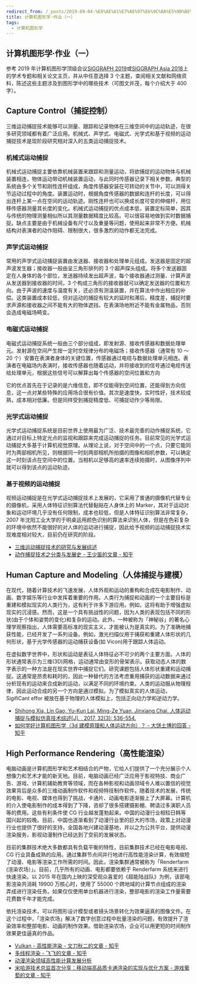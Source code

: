 ```yaml
---
redirect_from: /_posts/2019-09-04-%E8%AE%A1%E7%AE%97%E6%9C%BA%E5%9B%BE%E5%BD%A2%E5%AD%A6-%E4%BD%9C%E4%B8%9A-%E4%B8%80/
title: 计算机图形学·作业（一）
tags:
  - 计算机图形学
---
```


## 计算机图形学·作业（一）

参考 2019 年计算机图形学顶级会议[SIGGRAPH 2019](http://kesen.realtimerendering.com/sig2019.html)或[SIGGRAPH Asia 2018](http://kesen.realtimerendering.com/siga2018Papers.htm)上的学术专题和相关论文主页，并从中任意选择 3 个主题，查阅相关文献和网络资料，陈述这些主题涉及到图形学中的哪些技术（可图文并茂，每个介绍大于 400 字）。

## Capture Control（捕捉控制）

三维运动捕捉技术能够可以测量、跟踪和记录物体在三维空间中的运动轨迹，在很多研究领域都有着广泛应用。机械式、声学式、电磁式、光学式和基于视频的运动捕捉技术是现阶段研究相对深入的五类运动捕捉技术。

### 机械式运动捕捉

机械式运动捕捉主要依靠机械装置来跟踪和测量运动，将欲捕捉的运动物体与机械装置相连，物体运动带动机械装置运动，与此同时传感器记录下相关参数。典型的系统由多个关节和刚性连杆组成，角度传感器安装在可转动的关节中，可以测得关节运动过程中的角度。装置运动时，根据角度传感器的数据和连杆的长度，可以得出连杆上某一点在空间的运动轨迹。刚性连杆也可以换成长度可变的伸缩杆，用位移传感器测量其长度的变化。机械式运动捕捉的优点成本低，装置定标简单，因其与传统的物理测量相似所以其测量数据精度比较高。可以很容易地做到实时数据捕捉。缺点主要是由于机械设备有尺寸以及重量等问题，使用起来非常不方便。机械结构对表演者的动作阻碍、限制很大，很多激烈的动作都无法完成。

### 声学式运动捕捉

常用的声学式运动捕捉装置由发送器、接收器和处理单元组成。发送器是固定的超声波发生器；接收器一般由呈三角形排列的 3 个超声探头组成。将多个发送器固定在人身体的各个部位，发送器持续发出超声波，每个接收器通过测量、计算声波从发送器到接收器的时间，3 个构成三角形的接收器就可以确定发送器的位置和方向。由于声波的速度与温度有关，还必须有测温装置，并在算法中作出相应的补偿。这类装置成本较低，但对运动的捕捉有较大的延时和滞后，精度差，捕捉时要求声源和接收器之间不能有大的物体遮挡，在表演场地附近不能有金属物品，否则会造成电磁场畸变。

### 电磁式运动捕捉

电磁式运动捕捉系统一般由三个部分组成，即发射源、接收传感器和数据处理单元。发射源在空间产生按一定时空规律分布的电磁场；接收传感器（通常有 10 ～ 20 个）安置在表演者身体的关键位置，传感器通过电缆与数据处理单元相连。表演者在电磁场内表演时，接收传感器也随着运动，并将接收到的信号通过电缆传送给处理单元，根据这些信号可以解算出每个传感器的空间位置和方向

它的优点首先在于记录的是六维信息，即不仅能得到空间位置，还能得到方向信息，这一点对某些特殊的应用场合很有价值。其次是速度快，实时性好，技术较成熟，成本相对低廉。但是同样受到捕捉精度低、可捕捉动作少等局限。

### 光学式运动捕捉

光学式运动捕捉系统是目前世界上使用最为广泛、技术最完善的动作捕捉系统，它通过对目标上特定光点的监视和跟踪来完成运动捕捉的任务。目前常见的光学式运动捕捉大多基于计算机视觉原理。从理论上说，对于空间中的一个点，只要它能同时为两部相机所见，则根据同一时刻两部相机所拍摄的图像和相机参数，可以确定这一时刻该点在空间中的位置。当相机以足够高的速率连续拍摄时，从图像序列中就可以得到该点的运动轨迹。

### 基于视频的运动捕捉

视频运动捕捉是在光学式运动捕捉技术上发展的，它采用了普通的摄像机代替专业的摄像机，采用人体特征识别算法代替黏贴在人身体上的 Marker，其对于运动对象和运动环境几乎没有任何限制，成本也较低，但是人体特征识别算法非常复杂，2007 年沈阳工业大学的于明桌运用颜色识别的算法来识别人体，但是在色彩复杂的环境中依然不能很好的对人体的运动进行捕捉，因此给予视频的运动捕捉技术实现难度相对较大，目前仍在研究的阶段。

- [三维运动捕捉技术的研究与发展综述](https://wenku.baidu.com/view/cd8aea217ed5360cba1aa8114431b90d6c85892d.html)
- [动作捕捉技术之分类与发展史 - 王少笛的文章 - 知乎](https://zhuanlan.zhihu.com/p/42012815)

## Human Capture and Modeling（人体捕捉与建模）

在现代，随着计算技术的飞速发展，人体外观和运动的重构和合成在电影制作、动画、数字娱乐等行业中发挥着重要的作用。人类行为捕捉和动画的一个主要目标是重建和模拟现实的人类行为，这有利于许多下游应用。例如，这将有助于增强虚拟现实的沉浸感。然而，这是一个具有挑战性的问题，因为人类的表现包括不同的形状(由于个体和姿势的变化)和复杂的运动。此外，一种被称为「神秘谷」的著名心理学观察指出，人体需要高标准的现实主义，才能被认为是真实的。为了准确地捕获性能，已经开发了一系列设备。例如，激光扫描仪用于捕获和重建人体形状的几何形状，基于光学传感器的运动捕获设备(如 Vicon)用于跟踪人体运动。

在虚拟数字世界中，形状和运动是表征人体特征必不可少的两个主要方面。人体的形状通常表示为三维(3D)网格，运动通常由变形的骨架表示。获取动态人体的数字表示的一种方法是在现实世界中捕捉它们。研究课题包括人体形状重建和运动捕捉。这通常是昂贵和耗时的，因此一种替代的方法考虑重用捕获的运动数据来通过分析现有的运动来合成新的运动，以满足不同的环境约束。人类的运动服从物理规律，因此运动合成的另一个方向是通过模拟。为了模拟真实的人体运动，SigiﬁCant eﬀor 被放在基于物理的人体模拟上，包括正向动力学和逆动力学。

- [Shihong Xia, Lin Gao, Yu-Kun Lai, Ming-Ze Yuan, Jinxiang Chai. 人体运动捕捉与模拟仿真技术综述[J]. , 2017, 32(3): 536-554.](http://jcst.ict.ac.cn/CN/Y2017/V32/I3/536)
- [如何学好计算机图形学（3d 建模原理和人体运动方向）？ - 大饼土博的回答 - 知乎](https://www.zhihu.com/question/20443490/answer/15228191)

## High Performance Rendering（高性能渲染）

电脑动画是计算机图形学和艺术相结合的产物，它给人们提供了一个充分展示个人想像力和艺术才能的新天地。目前，电脑动画已经广泛应用于影视特技、商业广告、游戏、计算机辅助教育等领域，而在各种影视和动画领域令人难以置信的视觉效果背后是众多的三维动画制作软件和视频特技制作软件。随着技术的发展，传统的电影、电视、媒体也得到了挑战，卡通片、动画电影逐渐搬上了大屏幕。计算机的介入使电影制作的成本得到了下降，咨却了很多搭建摄影棚、聘请过多演职人员等的费用。这些有利条件使 CG 行业越发蓬勃起来。中国的动漫行业相较日韩等国兴起的较晚。目前，中国也逐渐看到了动漫行业里的巨大的市场，政策上对动漫行业也提供了很好的支持，全国各地兴建动漫基地，并以之为公共平台，提供动漫渲染服务，影视动漫制作已经达到了空前的发展状态。

目前的集群技术绝大多数都具有负载平衡的特性，目前集群技术已经在电影电视、 CG 行业具备成熟的应用。通过集群节点间并行地进行高性能渲染计算，有效缩短了动漫、电影等渲染工作所需的时间。因此，渲染集群通常被称为「Renderfarm (渲染农场）」。目前，几乎所有的动画、电影都要依赖于 Renderfarm 系统来进行快速渲染。以 2015 年在国内上映的深受观众喜爱的《超能陆战队》为例，该部电影渲染共消耗 19900 万核心时，使用了 55000 个跨地域的计算节点组成的渲染弄成进行渲染任务。如果仅仅使用单台机器进行渲染，整部电影的渲染工作量需要花费数千年才能完成。

依托渲染技术，可以将图形设计模型或者镜头场景转化为效果逼真的图像文件。在这个过程中，「渲染农场」解决了数字创意过程中批量渲染的问题，有效提升了渲染效率和整部电影、动画的制作效果。借助渲染农场，企业可以用更短的时间制作效果更佳逼真的作品。

- [Vulkan - 高性能渲染 - 文刀秋二的文章 - 知乎](https://zhuanlan.zhihu.com/p/20712354)
- [多线程渲染 - 飞飞的文章 - 知乎](https://zhuanlan.zhihu.com/p/44116722)
- [动漫渲染领域高性能计算发展分析](https://www.docin.com/p-2151439109.html)
- [米哈游技术总监首次分享：移动端高品质卡通渲染的实现与优化方案 - 游戏葡萄的文章 - 知乎](https://zhuanlan.zhihu.com/p/37001473)
